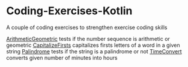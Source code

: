 # Coding-Exercises-Kotlin
A couple of coding exercises to strengthen exercise coding skills

[ArithmeticGeometric](https://github.com/Pelc314/Coding-Exercises/blob/main/ArithmeticGeometricTest.kt) tests if the number sequence is arithmetic or geometric 
[CapitalizeFirsts](https://github.com/Pelc314/Coding-Exercises/blob/main/CapitalizeFirsts.kt) capitalizes firsts letters of a word in a given string
[Palindrome](https://github.com/Pelc314/Coding-Exercises/blob/main/Palindrome.kt) tests if the string is a palindrome or not
[TimeConvert](https://github.com/Pelc314/Coding-Exercises/blob/main/TimeConvert.kt) converts given number of minutes into hours
